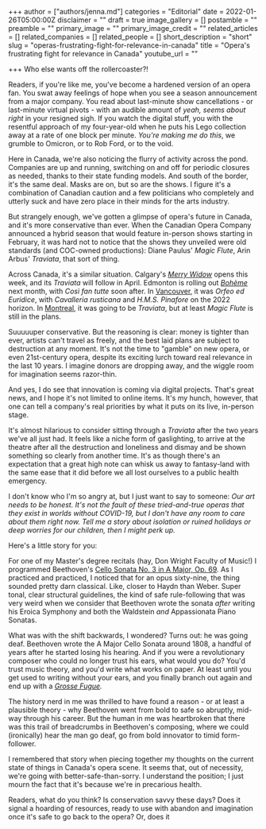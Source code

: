 +++
author = ["authors/jenna.md"]
categories = "Editorial"
date = 2022-01-26T05:00:00Z
disclaimer = ""
draft = true
image_gallery = []
postamble = ""
preamble = ""
primary_image = ""
primary_image_credit = ""
related_articles = []
related_companies = []
related_people = []
short_description = "short"
slug = "operas-frustrating-fight-for-relevance-in-canada"
title = "Opera's frustrating fight for relevance in Canada"
youtube_url = ""

+++
Who else wants off the rollercoaster?!

Readers, if you're like me, you've become a hardened version of an opera fan. You swat away feelings of hope when you see a season announcement from a major company. You read about last-minute show cancellations  - or last-minute virtual pivots - with an audible amount of _yeah, seems about right_ in your resigned sigh. If you watch the digital stuff, you with the resentful approach of my four-year-old when he puts his Lego collection away at a rate of one block per minute. _You're making me do this_, we grumble to Omicron, or to Rob Ford, or to the void.

Here in Canada, we're also noticing the flurry of activity across the pond. Companies are up and running, switching on and off for periodic closures as needed, thanks to their state funding models. And south of the border, it's the same deal. Masks are on, but so are the shows. I figure it's a combination of Canadian caution and a few politicians who completely and utterly suck and have zero place in their minds for the arts industry.

But strangely enough, we've gotten a glimpse of opera's future in Canada, and it's more conservative than ever. When the Canadian Opera Company announced a hybrid season that would feature in-person shows starting in February, it was hard not to notice that the shows they unveiled were old standards (and COC-owned productions): Diane Paulus' _Magic Flute_, Arin Arbus' _Traviata_, that sort of thing.

Across Canada, it's a similar situation. Calgary's [_Merry Widow_](https://calgaryopera.com/21-22/merry-widow) opens this week, and its _Traviata_ will follow in April. Edmonton is rolling out [_Bohème_](https://www.edmontonopera.com/2022/boheme) next month, with _Così fan tutte_ soon after. In [Vancouver](https://www.vancouveropera.ca/), it was _Orfeo ed Euridice_, with _Cavalleria rusticana_ and _H.M.S. Pinafore_ on the 2022 horizon. In [Montreal](https://www.operademontreal.com/en/shows/2021-2022-season), it was going to be _Traviata_, but at least _Magic Flute_ is still in the plans.

Suuuuuper conservative. But the reasoning is clear: money is tighter than ever, artists can't travel as freely, and the best laid plans are subject to destruction at any moment. It's not the time to "gamble" on new opera, or even 21st-century opera, despite its exciting lurch toward real relevance in the last 10 years. I imagine donors are dropping away, and the wiggle room for imagination seems razor-thin.

And yes, I do see that innovation is coming via digital projects. That's great news, and I hope it's not limited to online items. It's my hunch, however, that one can tell a company's real priorities by what it puts on its live, in-person stage.

It's almost hilarious to consider sitting through a _Traviata_ after the two years we've all just had. It feels like a niche form of gaslighting, to arrive at the theatre after all the destruction and loneliness and dismay and be shown something so clearly from another time. It's as though there's an expectation that a great high note can whisk us away to fantasy-land with the same ease that it did before we all lost ourselves to a public health emergency.

I don't know who I'm so angry at, but I just want to say to someone: _Our art needs to be honest. It's not the fault of these tried-and-true operas that they exist in worlds without COVID-19, but I don't have any room to care about them right now. Tell me a story about isolation or ruined holidays or deep worries for our children, then I might perk up._

Here's a little story for you:

For one of my Master's degree recitals (hay, Don Wright Faculty of Music!) I programmed Beethoven's [Cello Sonata No. 3 in A Major, Op. 69](https://www.youtube.com/watch?v=X9pivx91mVk). As I practiced and practiced, I noticed that for an opus sixty-nine, the thing sounded pretty darn classical. Like, closer to Haydn than Weber. Super tonal, clear structural guidelines, the kind of safe rule-following that was very weird when we consider that Beethoven wrote the sonata _after_ writing his Eroica Symphony and both the Waldstein _and_ Appassionata Piano Sonatas.

What was with the shift backwards, I wondered? Turns out: he was going deaf. Beethoven wrote the A Major Cello Sonata around 1808, a handful of years after he started losing his hearing. And if you were a revolutionary composer who could no longer trust his ears, what would you do? You'd trust music theory, and you'd write what works on paper. At least until you get used to writing without your ears, and you finally branch out again and end up with a [_Grosse Fugue_](https://en.wikipedia.org/wiki/Grosse_Fuge)_._

The history nerd in me was thrilled to have found a reason - or at least a plausible theory - why Beethoven went from bold to safe so abruptly, mid-way through his career. But the human in me was heartbroken that there was this trail of breadcrumbs in Beethoven's composing, where we could (ironically) hear the man go deaf, go from bold innovator to timid form-follower.

I remembered that story when piecing together my thoughts on the current state of things in Canada's opera scene. It seems that, out of necessity, we're going with better-safe-than-sorry. I understand the position; I just mourn the fact that it's because we're in precarious health.

Readers, what do you think? Is conservation savvy these days? Does it signal a hoarding of resources, ready to use with abandon and imagination once it's safe to go back to the opera? Or, does it 